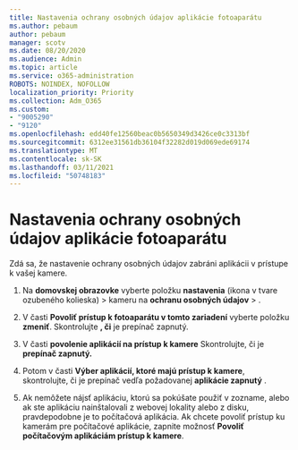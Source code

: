 ```yaml
---
title: Nastavenia ochrany osobných údajov aplikácie fotoaparátu
ms.author: pebaum
author: pebaum
manager: scotv
ms.date: 08/20/2020
ms.audience: Admin
ms.topic: article
ms.service: o365-administration
ROBOTS: NOINDEX, NOFOLLOW
localization_priority: Priority
ms.collection: Adm_O365
ms.custom:
- "9005290"
- "9120"
ms.openlocfilehash: edd40fe12560beac0b5650349d3426ce0c3313bf
ms.sourcegitcommit: 6312ee31561db36104f32282d019d069ede69174
ms.translationtype: MT
ms.contentlocale: sk-SK
ms.lasthandoff: 03/11/2021
ms.locfileid: "50748183"
---
```

# <a name="camera-app-privacy-settings"></a>Nastavenia ochrany osobných údajov aplikácie fotoaparátu

Zdá sa, že nastavenie ochrany osobných údajov zabráni aplikácii v prístupe k vašej kamere.

1.  Na **domovskej obrazovke** vyberte položku **nastavenia** (ikona v tvare ozubeného kolieska) > kameru na **ochranu osobných údajov**  >  .

2.  V časti **Povoliť prístup k fotoaparátu v tomto zariadení** vyberte položku **zmeniť**. Skontrolujte **, či** je prepínač zapnutý.

3.  V časti **povolenie aplikácií na prístup k kamere** Skontrolujte, či je **prepínač zapnutý.**

4.  Potom v časti **Výber aplikácií, ktoré majú prístup k kamere**, skontrolujte, či je prepínač vedľa požadovanej **aplikácie zapnutý** .

5.  Ak nemôžete nájsť aplikáciu, ktorú sa pokúšate použiť v zozname, alebo ak ste aplikáciu nainštalovali z webovej lokality alebo z disku, pravdepodobne je to počítačová aplikácia. Ak chcete povoliť prístup ku kamerám pre počítačové aplikácie, zapnite možnosť **Povoliť počítačovým aplikáciám prístup k kamere**.